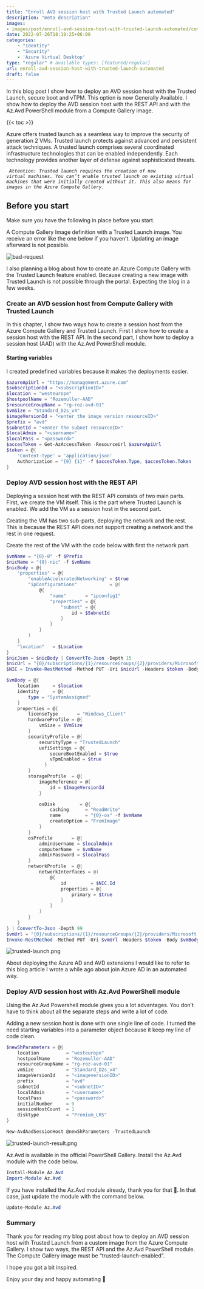 ```yaml
---
title: "Enroll AVD session host with Trusted Launch automated"
description: "meta description"
images:
- images/post/enroll-avd-session-host-with-trusted-launch-automated/computer-lock.png
date: 2022-07-26T18:19:25+06:00
categories:
    - "Identity"
    - "Security"
    - 'Azure Virtual Desktop'
type: "regular" # available types: [featured/regular]
url: enroll-avd-session-host-with-trusted-launch-automated
draft: false
---
```


In this blog post I show how to deploy an AVD session host with the Trusted Launch, secure boot and vTPM. This option is now Generally Available. I show how to deploy the AVD session host with the REST API and with the Az.Avd PowerShell module from a Compute Gallery image.

{{< toc >}}

Azure offers trusted launch as a seamless way to improve the security of generation 2 VMs. Trusted launch protects against advanced and persistent attack techniques. A trusted launch comprises several coordinated infrastructure technologies that can be enabled independently. Each technology provides another layer of defense against sophisticated threats.

<code> <i>Attention: Trusted launch requires the creation of new virtual machines. You can’t enable trusted launch on existing virtual machines that were initially created without it. This also means for images in the Azure Compute Gallery.
</i></code>



## Before you start
Make sure you have the following in place before you start.

A Compute Gallery Image definition with a Trusted Launch image. You receive an error like the one below if you haven’t. Updating an image afterward is not possible.

![bad-request](bad-request.png)

I also planning a blog about how to create an Azure Compute Gallery with the Trusted Launch feature enabled. Because creating a new image with Trusted Launch is not possible through the portal. Expecting the blog in a few weeks.

### Create an AVD session host from Compute Gallery with Trusted Launch
In this chapter, I show two ways how to create a session host from the Azure Compute Gallery and Trusted Launch. First I show how to create a session host with the REST API. In the second part, I show how to deploy a session host (AAD) with the Az.Avd PowerShell module.

#### Starting variables
I created predefined variables because it makes the deployments easier.


```powershell
$azureApiUrl = "https://management.azure.com"
$subscriptionId = "<subscriptionID>"
$location = "westeurope"
$hostpoolName = "Rozemuller-AAD"
$resourceGroupName = "rg-roz-avd-01"
$vmSize = "Standard_D2s_v4"
$imageVersionId = "<enter the image version resourceID>"
$prefix = "avd"
$subnetId = "<enter the subnet resourceID>"
$localAdmin = "<username>"
$localPass = "<password>"
$accesToken = Get-AzAccessToken -ResourceUrl $azureApiUrl
$token = @{
    'Content-Type' = 'application/json'
    Authorization = "{0} {1}" -f $accesToken.Type, $accesToken.Token
}
```


### Deploy AVD session host with the REST API
Deploying a session host with the REST API consists of two main parts. First, we create the VM itself. This is the part where Trusted Launch is enabled. We add the VM as a session host in the second part.

Creating the VM has two sub-parts, deploying the network and the rest. This is because the REST API does not support creating a network and the rest in one request.

Create the rest of the VM with the code below with first the network part.

```powershell
$vmName = "{0}-0" -f $Prefix
$nicName = "{0}-nic" -f $vmName
$nicBody = @{
    "properties" = @{
        "enableAcceleratedNetworking" = $true
        "ipConfigurations"            = @(
            @{
                "name"       = "ipconfig1"
                "properties" = @{
                    "subnet" = @{
                        id = $SubnetId
                    }
                }
            }
        )
    }
    "location"   = $Location
}
$nicJson = $nicBody | ConvertTo-Json -Depth 15
$nicUrl = "{0}/subscriptions/{1}/resourceGroups/{2}/providers/Microsoft.Network/networkInterfaces/{3}?api-version=2021-03-01" -f $azureApiUrl, $subscriptionId, $ResourceGroupName, $nicName
$NIC = Invoke-RestMethod -Method PUT -Uri $nicUrl -Headers $token -Body $nicJson
```

```powershell
$vmBody = @{
    location     = $location
    identity     = @{
        type = "SystemAssigned"
    }
    properties = @{
        licenseType       = "Windows_Client"
        hardwareProfile = @{
            vmSize = $VmSize
        }
        securityProfile = @{
            securityType = "TrustedLaunch"
            uefiSettings = @{
                secureBootEnabled = $true
                vTpmEnabled = $true
              }
        }
        storageProfile  = @{
            imageReference = @{
                id = $ImageVersionId
            }

            osDisk         = @{
                caching      = "ReadWrite"
                name         = "{0}-os" -f $vmName
                createOption = "FromImage"
            }
        }
        osProfile       = @{
            adminUsername = $localAdmin
            computerName  = $vmName
            adminPassword = $localPass
        }
        networkProfile  = @{
            networkInterfaces = @(
                @{
                    id         = $NIC.Id
                    properties = @{
                        primary = $true
                    }
                }
            )
        }
    }
} | ConvertTo-Json -Depth 99
$vmUrl = "{0}/subscriptions/{1}/resourceGroups/{2}/providers/Microsoft.Compute/virtualMachines/{3}?api-version={4}" -f $azureApiUrl, $subscriptionId, $resourceGroupName, $vmName, '2021-11-01'
Invoke-RestMethod -Method PUT -Uri $vmUrl -Headers $token -Body $vmBody
```

![trusted-launch.png](trusted-launch.png)

About deploying the Azure AD and AVD extensions I would like to refer to this blog article I wrote a while ago about join Azure AD in an automated way.

### Deploy AVD session host with Az.Avd PowerShell module
Using the Az.Avd Powershell module gives you a lot advantages. You don’t have to think about all the separate steps and write a lot of code.

Adding a new session host is done with one single line of code. I turned the need starting variables into a parameter object because it keep my line of code clean.

```powershell
$newShParameters = @{
    location          = "westeurope"
    hostpoolName      = "Rozemuller-AAD"
    resourceGroupName = "rg-roz-avd-01"
    vmSize            = "Standard_D2s_v4"
    imageVersionId    = "<imageversionID>"
    prefix            = "avd"
    subnetId          = "<subnetID>"
    localAdmin        = "<username>"
    localPass         = "<password>"
    initialNumber     = 9
    sessionHostCount  = 1
    disktype          = "Premium_LRS"
}

New-AvdAadSessionHost @newShParameters -TrustedLaunch
```

![trusted-launch-result.png](trusted-launch-result.png)

Az.Avd is available in the official PowerShell Gallery. Install the Az.Avd module with the code below.

```powershell
Install-Module Az.Avd
Import-Module Az.Avd
```

If you have installed the Az.Avd module already, thank you for that 🙏. In that case, just update the module with the command below.

```powershell
Update-Module Az.Avd
```

### Summary
Thank you for reading my blog post about how to deploy an AVD session host with Trusted Launch from a custom image from the Azure Compute Gallery. I show two ways, the REST API and the Az.Avd PowerShell module. The Compute Gallery image must be “trusted-launch-enabled”.

I hope you got a bit inspired.

Enjoy your day and happy automating 👋